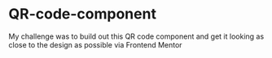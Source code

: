 # QR-code-component
 My challenge was to build out this QR code component and get it looking as close to the design as possible via Frontend Mentor
